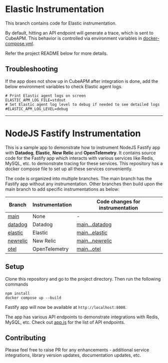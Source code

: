 # Elastic Instrumentation

This branch contains code for Elastic instrumentation.

By default, hitting an API endpoint will generate a trace, which is sent to CubeAPM. This behavior is controlled via environment variables in [docker-compose.yml](docker-compose.yml).

Refer the project README below for more details.

## Troubleshooting

If the app does not show up in CubeAPM after integration is done, add the below environment variables to check Elastic agent logs.

```shell
# Print Elastic agent logs on screen
ELASTIC_APM_LOG_FILE=stdout
# Set Elastic agent log level to debug if needed to see detailed logs
#ELASTIC_APM_LOG_LEVEL=debug
```

---

# NodeJS Fastify Instrumentation

This is a sample app to demonstrate how to instrument NodeJS Fastify app with **Datadog**, **Elastic**, **New Relic** and **OpenTelemetry**. It contains source code for the Fastify app which interacts with various services like Redis, MySQL, etc. to demonstrate tracing for these services. This repository has a docker compose file to set up all these services conveniently.

The code is organized into multiple branches. The main branch has the Fastify app without any instrumentation. Other branches then build upon the main branch to add specific instrumentations as below:

| Branch                                                                         | Instrumentation | Code changes for instrumentation                                                                |
| ------------------------------------------------------------------------------ | --------------- | ----------------------------------------------------------------------------------------------- |
| [main](https://github.com/cubeapm/sample_app_nodejs_fastify/tree/main)         | None            | -                                                                                               |
| [datadog](https://github.com/cubeapm/sample_app_nodejs_fastify/tree/datadog) | Datadog       | [main...datadog](https://github.com/cubeapm/sample_app_nodejs_fastify/compare/main...datadog) |
| [elastic](https://github.com/cubeapm/sample_app_nodejs_fastify/tree/elastic)         | Elastic   | [main...elastic](https://github.com/cubeapm/sample_app_nodejs_fastify/compare/main...elastic)         |
| [newrelic](https://github.com/cubeapm/sample_app_nodejs_fastify/tree/newrelic) | New Relic       | [main...newrelic](https://github.com/cubeapm/sample_app_nodejs_fastify/compare/main...newrelic) |
| [otel](https://github.com/cubeapm/sample_app_nodejs_fastify/tree/otel)         | OpenTelemetry   | [main...otel](https://github.com/cubeapm/sample_app_nodejs_fastify/compare/main...otel)         |

## Setup

Clone this repository and go to the project directory. Then run the following commands

```
npm install
docker compose up --build
```

Fastify app will now be available at `http://localhost:8000`.

The app has various API endpoints to demonstrate integrations with Redis, MySQL, etc. Check out [app.js](app.js) for the list of API endpoints.

## Contributing

Please feel free to raise PR for any enhancements - additional service integrations, library version updates, documentation updates, etc.
